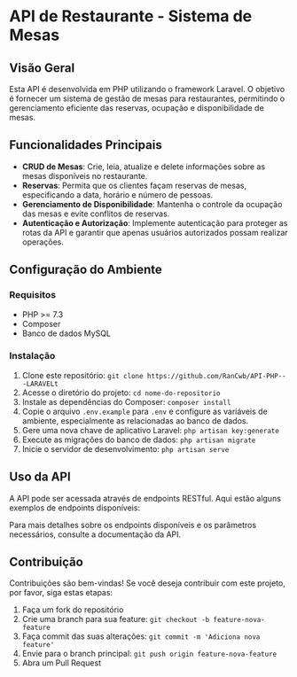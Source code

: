 # API de Restaurante - Sistema de Mesas

## Visão Geral

Esta API é desenvolvida em PHP utilizando o framework Laravel. O objetivo é fornecer um sistema de gestão de mesas para restaurantes, permitindo o gerenciamento eficiente das reservas, ocupação e disponibilidade de mesas.

## Funcionalidades Principais

- **CRUD de Mesas**: Crie, leia, atualize e delete informações sobre as mesas disponíveis no restaurante.
- **Reservas**: Permita que os clientes façam reservas de mesas, especificando a data, horário e número de pessoas.
- **Gerenciamento de Disponibilidade**: Mantenha o controle da ocupação das mesas e evite conflitos de reservas.
- **Autenticação e Autorização**: Implemente autenticação para proteger as rotas da API e garantir que apenas usuários autorizados possam realizar operações.

## Configuração do Ambiente

### Requisitos

- PHP >= 7.3
- Composer
- Banco de dados MySQL

### Instalação

1. Clone este repositório: `git clone https://github.com/RanCwb/API-PHP---LARAVELt`
2. Acesse o diretório do projeto: `cd nome-do-repositorio`
3. Instale as dependências do Composer: `composer install`
4. Copie o arquivo `.env.example` para `.env` e configure as variáveis de ambiente, especialmente as relacionadas ao banco de dados.
5. Gere uma nova chave de aplicativo Laravel: `php artisan key:generate`
6. Execute as migrações do banco de dados: `php artisan migrate`
7. Inicie o servidor de desenvolvimento: `php artisan serve`

## Uso da API

A API pode ser acessada através de endpoints RESTful. Aqui estão alguns exemplos de endpoints disponíveis:

Para mais detalhes sobre os endpoints disponíveis e os parâmetros necessários, consulte a documentação da API.


## Contribuição

Contribuições são bem-vindas! Se você deseja contribuir com este projeto, por favor, siga estas etapas:

1. Faça um fork do repositório
2. Crie uma branch para sua feature: `git checkout -b feature-nova-feature`
3. Faça commit das suas alterações: `git commit -m 'Adiciona nova feature'`
4. Envie para o branch principal: `git push origin feature-nova-feature`
5. Abra um Pull Request
